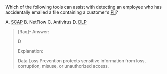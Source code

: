 
Which of the following tools can assist with detecting an employee who has accidentally emailed a file containing a customer’s [PII](../../../Glossary/PII.md)? 

A. [SCAP](../../../Glossary/SCAP.md)
B. NetFlow 
C. Antivirus 
D. [DLP](../../../Glossary/DLP.md)

> [!faq]- Answer: 
> 
> D
> 
> Explanation:
> 
> Data Loss Prevention protects sensitive information from loss, corruption, misuse, or unauthorized access.

